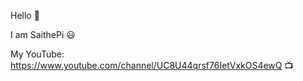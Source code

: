 Hello 👋

I am SaithePi 😃 
<br>

My YouTube: https://www.youtube.com/channel/UC8U44qrsf76IetVxkOS4ewQ 📺
<br>
































































































